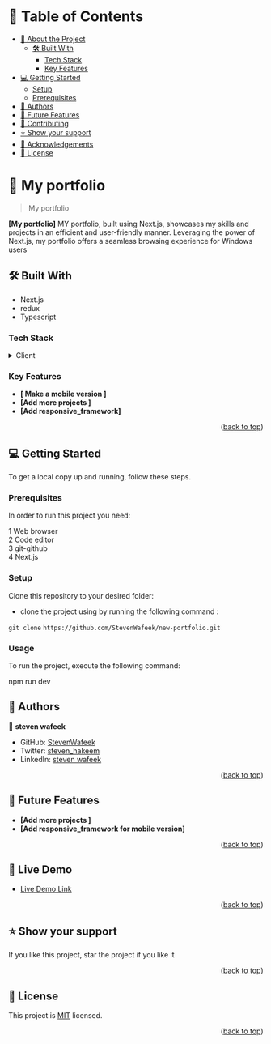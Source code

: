 # 📗 Table of Contents

- [📖 About the Project](#about-project)
  - [🛠 Built With](#built-with)
    - [Tech Stack](#tech-stack)
    - [Key Features](#key-features)
- [💻 Getting Started](#getting-started)
  - [Setup](#setup)
  - [Prerequisites](#prerequisites)
- [👥 Authors](#authors)
- [🔭 Future Features](#future-features)
- [🤝 Contributing](#contributing)
- [⭐️ Show your support](#support)
- [🙏 Acknowledgements](#acknowledgements)
- [📝 License](#license)

<!-- PROJECT DESCRIPTION -->

# 📖 My portfolio <a name="about-project"></a>

> My portfolio

**[My portfolio]** MY portfolio, built using Next.js, showcases my skills and projects in an efficient and user-friendly manner. Leveraging the power of Next.js, my portfolio offers a seamless browsing experience for Windows users

## 🛠 Built With <a name="built-with">

- Next.js
- redux
- Typescript

</a>

### Tech Stack <a name="tech-stack"></a>

<details>
  <summary>Client</summary>
  <ul>
    <li><a href="https://nextjs.org/">
      Next 
     </a></li>
    <li><a href="#">
      Typescript
     </a></li>
  </ul>
</details>

<!-- Features -->

### Key Features <a name="key-features"></a>

- **[ Make a mobile version ]**
- **[Add more projects ]**
- **[Add responsive_framework]**

<p align="right">(<a href="#readme-top">back to top</a>)</p>

<!-- GETTING STARTED -->

## 💻 Getting Started <a name="getting-started"></a>

To get a local copy up and running, follow these steps.

### Prerequisites

In order to run this project you need:

1 Web browser <br>
2 Code editor <br>
3 git-github<br>
4 Next.js<br>

### Setup

Clone this repository to your desired folder:

- clone the project using by running the following command :

`git clone`
`https://github.com/StevenWafeek/new-portfolio.git`

### Usage

To run the project, execute the following command:

npm run dev

<!-- AUTHORS -->

## 👥 Authors <a name="authors"></a>

👤 **steven wafeek**

- GitHub: [StevenWafeek](https://github.com/StevenWafeek)
- Twitter: [steven_hakeem](https://twitter.com/steven_hakeem)
- LinkedIn: [steven wafeek
  ](https://www.linkedin.com/in/steven-wafeek-b629341b6/)

<p align="right">(<a href="#readme-top">back to top</a>)</p>

<!-- FUTURE FEATURES -->

## 🔭 Future Features <a name="future-features"></a>

- **[Add more projects ]**
- **[Add responsive_framework for mobile version]**

<p align="right">(<a href="#readme-top">back to top</a>)</p>

<!-- LIVE DEMO -->

## 🚀 Live Demo <a name="live-demo"></a>

- [Live Demo Link](https://fantastic-faloodeh-f20cab.netlify.app/)

<p align="right">(<a href="#readme-top">back to top</a>)</p>

<!-- SUPPORT -->

## ⭐️ Show your support <a name="support"></a>

If you like this project, star the project if you like it

<p align="right">(<a href="#readme-top">back to top</a>)</p>

<!-- LICENSE -->

## 📝 License <a name="license"></a>

This project is [MIT](./MIT.md) licensed.

<p align="right">(<a href="#readme-top">back to top</a>)</p>
